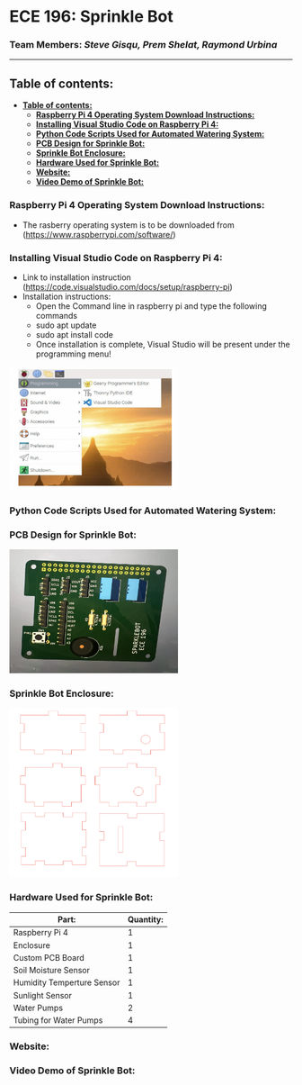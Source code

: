 <h1> ECE 196: Sprinkle Bot </h1>

### **Team Members:** *Steve Gisqu, Prem Shelat, Raymond Urbina* 
***
## **Table of contents:**
- [**Table of contents:**](#table-of-contents)
  - [**Raspberry Pi 4 Operating System Download Instructions:**](#raspberry-pi-4-operating-system-download-instructions)
  - [**Installing Visual Studio Code on Raspberry Pi 4:**](#installing-visual-studio-code-on-raspberry-pi-4)
  - [**Python Code Scripts Used for Automated Watering System:**](#python-code-scripts-used-for-automated-watering-system)
  - [**PCB Design for Sprinkle Bot:**](#pcb-design-for-sprinkle-bot)
  - [**Sprinkle Bot Enclosure:**](#sprinkle-bot-enclosure)
  - [**Hardware Used for Sprinkle Bot:**](#hardware-used-for-sprinkle-bot)
  - [**Website:**](#website)
  - [**Video Demo of Sprinkle Bot:**](#video-demo-of-sprinkle-bot)
  



### **Raspberry Pi 4 Operating System Download Instructions:**
- The rasberry operating system is to be downloaded from (https://www.raspberrypi.com/software/)

### **Installing Visual Studio Code on Raspberry Pi 4:**
- Link to installation instruction (https://code.visualstudio.com/docs/setup/raspberry-pi)
- Installation instructions:
  - Open the Command line in raspberry pi and type the following commands
  - sudo apt update
  - sudo apt install code
  - Once installation is complete, Visual Studio will be present under the programming menu!

<img src="images/vscode.png" width="300" height="220" title="Program Menu">



### **Python Code Scripts Used for Automated Watering System:**

### **PCB Design for Sprinkle Bot:**
<img src="images/pcb.png" width="300" height="220" title="Program Menu">

### **Sprinkle Bot Enclosure:**
<img src="images/enclosure.png" width="300" height="300" title="Program Menu">

### **Hardware Used for Sprinkle Bot:**

| Part: | Quantity: |
| --- | --- |
| Raspberry Pi 4 | 1 |
| Enclosure | 1 |
| Custom PCB Board | 1 |
| Soil Moisture Sensor | 1 |
| Humidity Temperture Sensor | 1 |
| Sunlight Sensor | 1 |
| Water Pumps | 2 |
| Tubing for Water Pumps | 4 |
  
### **Website:**

### **Video Demo of Sprinkle Bot:**
